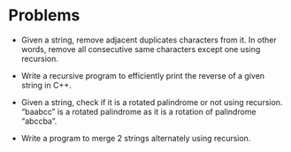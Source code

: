 # Problems
- Given a string, remove adjacent duplicates characters from it. In other words, remove all
consecutive same characters except one using recursion.

- Write a recursive program to efficiently print the reverse of a given string in C++.

-  Given a string, check if it is a rotated palindrome or not using recursion. “baabcc” is a
rotated palindrome as it is a rotation of palindrome “abccba”.

-  Write a program to merge 2 strings alternately using recursion.

